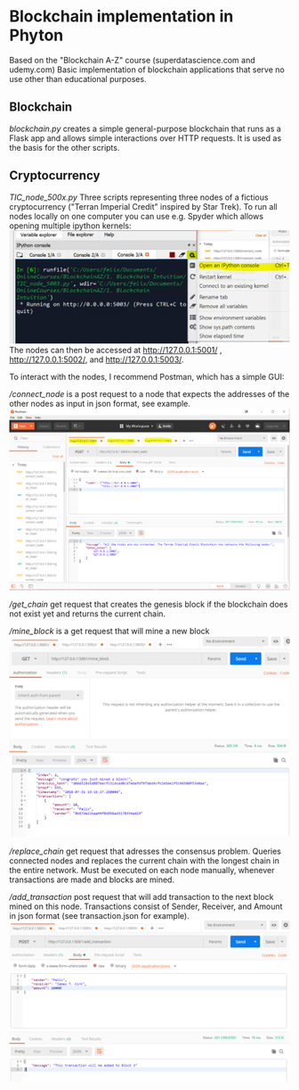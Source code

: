 # Blockchain implementation in Phyton

Based on the "Blockchain A-Z" course (superdatascience.com and udemy.com)
Basic implementation of blockchain applications that serve no use other than educational purposes.

## Blockchain
*blockchain.py* creates a simple general-purpose blockchain that runs as a Flask app and allows simple interactions over HTTP requests. It is used as the basis for the other scripts.

## Cryptocurrency
*TIC_node_500x.py* Three scripts representing three nodes of a fictious cryptocurrency ("Terran Imperial Credit" inspired by Star Trek). To run all nodes locally on one computer you can use e.g. Spyder which allows opening multiple ipython kernels:
![opnening multiple kernels](https://github.com/felixsc1/blockchain/blob/master/spyder_running_multiple_nodes.PNG "opening multiple kernels") The nodes can then be accessed at http://127.0.0.1:5001/ , http://127.0.0.1:5002/, and http://127.0.0.1:5003/.

To interact with the nodes, I recommend Postman, which has a simple GUI:

*/connect_node* is a post request to a node that expects the addresses of the other nodes as  input in json format, see example.
![connecting nodes](https://github.com/felixsc1/blockchain/blob/master/postman_connecting_nodes.PNG "connecting nodes")

*/get_chain* get request that creates the genesis block if the blockchain does not exist yet and returns the current chain.

*/mine_block* is a get request that will mine a new block
![mining a block](https://github.com/felixsc1/blockchain/blob/master/postman_mining_a_block.PNG "mining a block")

*/replace_chain* get request that adresses the consensus problem. Queries connected nodes and replaces the current chain with the longest chain in the entire network. Must be executed on each node manually, whenever transactions are made and blocks are mined.

*/add_transaction* post request that will add transaction to the next block mined on this node. Transactions consist of Sender, Receiver, and Amount in json format (see transaction.json for example).
![adding a transaction](https://github.com/felixsc1/blockchain/blob/master/postman_add_transacton.PNG "adding a transaction")
